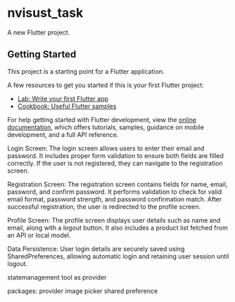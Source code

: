 # nvisust_task

A new Flutter project.

## Getting Started

This project is a starting point for a Flutter application.

A few resources to get you started if this is your first Flutter project:

- [Lab: Write your first Flutter app](https://docs.flutter.dev/get-started/codelab)
- [Cookbook: Useful Flutter samples](https://docs.flutter.dev/cookbook)

For help getting started with Flutter development, view the
[online documentation](https://docs.flutter.dev/), which offers tutorials,
samples, guidance on mobile development, and a full API reference.


Login Screen:
The login screen allows users to enter their email and password. It includes proper form validation to ensure both fields are filled correctly. If the user is not registered, they can navigate to the registration screen.

Registration Screen:
The registration screen contains fields for name, email, password, and confirm password. It performs validation to check for valid email format, password strength, and password confirmation match. After successful registration, the user is redirected to the profile screen.

Profile Screen:
The profile screen displays user details such as name and email, along with a logout button. It also includes a product list fetched from an API or local model.

Data Persistence:
User login details are securely saved using SharedPreferences, allowing automatic login and retaining user session until logout.

statemanagement tool as provider

packages:
provider
image picker
shared preference